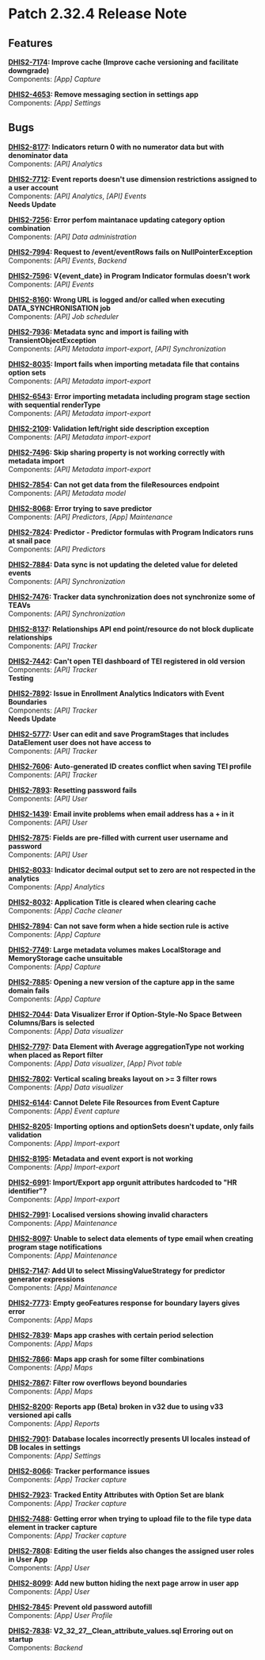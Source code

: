 # Patch 2.32.4 Release Note

## Features

**[DHIS2-7174](https://jira.dhis2.org/browse/DHIS2-7174): Improve cache (Improve cache versioning and facilitate downgrade)**  
Components: _[App] Capture_

**[DHIS2-4653](https://jira.dhis2.org/browse/DHIS2-4653): Remove messaging section in settings app**  
Components: _[App] Settings_

## Bugs

**[DHIS2-8177](https://jira.dhis2.org/browse/DHIS2-8177): Indicators return 0 with no numerator data but with denominator data**  
Components: _[API] Analytics_

**[DHIS2-7712](https://jira.dhis2.org/browse/DHIS2-7712): Event reports doesn't use dimension restrictions assigned to a user account**  
Components: _[API] Analytics_, _[API] Events_  
**Needs Update**

**[DHIS2-7256](https://jira.dhis2.org/browse/DHIS2-7256): Error perfom maintanace updating category option combination**  
Components: _[API] Data administration_

**[DHIS2-7994](https://jira.dhis2.org/browse/DHIS2-7994): Request to /event/eventRows fails on NullPointerException**  
Components: _[API] Events_, _Backend_

**[DHIS2-7596](https://jira.dhis2.org/browse/DHIS2-7596): V{event_date} in Program Indicator formulas doesn't work**  
Components: _[API] Events_

**[DHIS2-8160](https://jira.dhis2.org/browse/DHIS2-8160): Wrong URL is logged and/or called when executing DATA_SYNCHRONISATION job**  
Components: _[API] Job scheduler_

**[DHIS2-7936](https://jira.dhis2.org/browse/DHIS2-7936): Metadata sync and import is failing with TransientObjectException**  
Components: _[API] Metadata import-export_, _[API] Synchronization_

**[DHIS2-8035](https://jira.dhis2.org/browse/DHIS2-8035): Import fails when importing metadata file that contains option sets**  
Components: _[API] Metadata import-export_

**[DHIS2-6543](https://jira.dhis2.org/browse/DHIS2-6543): Error importing metadata including program stage section with sequential renderType**  
Components: _[API] Metadata import-export_

**[DHIS2-2109](https://jira.dhis2.org/browse/DHIS2-2109): Validation left/right side description exception**  
Components: _[API] Metadata import-export_

**[DHIS2-7496](https://jira.dhis2.org/browse/DHIS2-7496): Skip sharing property is not working correctly with metadata import**  
Components: _[API] Metadata import-export_

**[DHIS2-7854](https://jira.dhis2.org/browse/DHIS2-7854): Can not get data from the fileResources endpoint**  
Components: _[API] Metadata model_

**[DHIS2-8068](https://jira.dhis2.org/browse/DHIS2-8068): Error trying to save predictor**  
Components: _[API] Predictors_, _[App] Maintenance_

**[DHIS2-7824](https://jira.dhis2.org/browse/DHIS2-7824): Predictor - Predictor formulas with Program Indicators runs at snail pace**  
Components: _[API] Predictors_

**[DHIS2-7884](https://jira.dhis2.org/browse/DHIS2-7884): Data sync is not updating the deleted value for deleted events**  
Components: _[API] Synchronization_

**[DHIS2-7476](https://jira.dhis2.org/browse/DHIS2-7476): Tracker data synchronization does not synchronize some of TEAVs**  
Components: _[API] Synchronization_

**[DHIS2-8137](https://jira.dhis2.org/browse/DHIS2-8137): Relationships API end point/resource do not block duplicate relationships**  
Components: _[API] Tracker_

**[DHIS2-7442](https://jira.dhis2.org/browse/DHIS2-7442): Can't open TEI dashboard of TEI registered in old version**  
Components: _[API] Tracker_  
**Testing**

**[DHIS2-7892](https://jira.dhis2.org/browse/DHIS2-7892): Issue in Enrollment Analytics Indicators with Event Boundaries**  
Components: _[API] Tracker_  
**Needs Update**

**[DHIS2-5777](https://jira.dhis2.org/browse/DHIS2-5777): User can edit and save ProgramStages that includes DataElement user does not have access to**  
Components: _[API] Tracker_

**[DHIS2-7606](https://jira.dhis2.org/browse/DHIS2-7606): Auto-generated ID creates conflict when saving TEI profile**  
Components: _[API] Tracker_

**[DHIS2-7893](https://jira.dhis2.org/browse/DHIS2-7893): Resetting password fails**  
Components: _[API] User_

**[DHIS2-1439](https://jira.dhis2.org/browse/DHIS2-1439): Email invite problems when email address has a + in it**  
Components: _[API] User_

**[DHIS2-7875](https://jira.dhis2.org/browse/DHIS2-7875): Fields are pre-filled with current user username and password**  
Components: _[API] User_

**[DHIS2-8033](https://jira.dhis2.org/browse/DHIS2-8033): Indicator decimal output set to zero are not respected in the analytics**  
Components: _[App] Analytics_  

**[DHIS2-8032](https://jira.dhis2.org/browse/DHIS2-8032): Application Title is cleared when clearing cache**  
Components: _[App] Cache cleaner_

**[DHIS2-7894](https://jira.dhis2.org/browse/DHIS2-7894): Can not save form when a hide section rule is active**  
Components: _[App] Capture_

**[DHIS2-7749](https://jira.dhis2.org/browse/DHIS2-7749): Large metadata volumes makes LocalStorage and MemoryStorage cache unsuitable**  
Components: _[App] Capture_

**[DHIS2-7885](https://jira.dhis2.org/browse/DHIS2-7885): Opening a new version of the capture app in the same domain fails**  
Components: _[App] Capture_

**[DHIS2-7044](https://jira.dhis2.org/browse/DHIS2-7044): Data Visualizer Error if Option-Style-No Space Between Columns/Bars is selected**  
Components: _[App] Data visualizer_

**[DHIS2-7797](https://jira.dhis2.org/browse/DHIS2-7797): Data Element with Average aggregationType not working when placed as Report filter**  
Components: _[App] Data visualizer_, _[App] Pivot table_

**[DHIS2-7802](https://jira.dhis2.org/browse/DHIS2-7802): Vertical scaling breaks layout on >= 3 filter rows**  
Components: _[App] Data visualizer_

**[DHIS2-6144](https://jira.dhis2.org/browse/DHIS2-6144): Cannot Delete File Resources from Event Capture**  
Components: _[App] Event capture_

**[DHIS2-8205](https://jira.dhis2.org/browse/DHIS2-8205): Importing options and optionSets doesn't update, only fails validation**  
Components: _[App] Import-export_

**[DHIS2-8195](https://jira.dhis2.org/browse/DHIS2-8195): Metadata and event export is not working**  
Components: _[App] Import-export_  

**[DHIS2-6991](https://jira.dhis2.org/browse/DHIS2-6991): Import/Export app orgunit attributes hardcoded to "HR identifier"?**  
Components: _[App] Import-export_

**[DHIS2-7991](https://jira.dhis2.org/browse/DHIS2-7991): Localised versions showing invalid characters**  
Components: _[App] Maintenance_

**[DHIS2-8097](https://jira.dhis2.org/browse/DHIS2-8097): Unable to select data elements of type email when creating program stage notifications**  
Components: _[App] Maintenance_

**[DHIS2-7147](https://jira.dhis2.org/browse/DHIS2-7147): Add UI to select MissingValueStrategy for predictor generator expressions**  
Components: _[App] Maintenance_

**[DHIS2-7773](https://jira.dhis2.org/browse/DHIS2-7773): Empty geoFeatures response for boundary layers gives error**  
Components: _[App] Maps_

**[DHIS2-7839](https://jira.dhis2.org/browse/DHIS2-7839): Maps app crashes with certain period selection**  
Components: _[App] Maps_

**[DHIS2-7866](https://jira.dhis2.org/browse/DHIS2-7866): Maps app crash for some filter combinations**  
Components: _[App] Maps_

**[DHIS2-7867](https://jira.dhis2.org/browse/DHIS2-7867): Filter row overflows beyond boundaries**  
Components: _[App] Maps_

**[DHIS2-8200](https://jira.dhis2.org/browse/DHIS2-8200): Reports app (Beta) broken in v32 due to using v33 versioned api calls**  
Components: _[App] Reports_  

**[DHIS2-7901](https://jira.dhis2.org/browse/DHIS2-7901): Database locales incorrectly presents UI locales instead of DB locales in settings**  
Components: _[App] Settings_

**[DHIS2-8066](https://jira.dhis2.org/browse/DHIS2-8066): Tracker performance issues**  
Components: _[App] Tracker capture_

**[DHIS2-7923](https://jira.dhis2.org/browse/DHIS2-7923): Tracked Entity Attributes with Option Set are blank**  
Components: _[App] Tracker capture_

**[DHIS2-7488](https://jira.dhis2.org/browse/DHIS2-7488): Getting error when trying to upload file to the file type data element in tracker capture**  
Components: _[App] Tracker capture_

**[DHIS2-7808](https://jira.dhis2.org/browse/DHIS2-7808): Editing the user fields also changes the assigned user roles in User App**  
Components: _[App] User_

**[DHIS2-8099](https://jira.dhis2.org/browse/DHIS2-8099): Add new button hiding the next page arrow in user app**  
Components: _[App] User_

**[DHIS2-7845](https://jira.dhis2.org/browse/DHIS2-7845): Prevent old password autofill**  
Components: _[App] User Profile_

**[DHIS2-7838](https://jira.dhis2.org/browse/DHIS2-7838): V2_32_27__Clean_attribute_values.sql Erroring out on startup**  
Components: _Backend_

